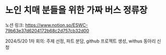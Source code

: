 # 노인 치매 분들을 위한 가짜 버스 정류장

노션 링크: https://www.notion.so/ESWC-79b63e37d6204172b68c2d757cb32d00

2024/5/20 1차 회의: 주제 선정, 파트 분담, github 프로젝트 생성, withus 동아리 신청

